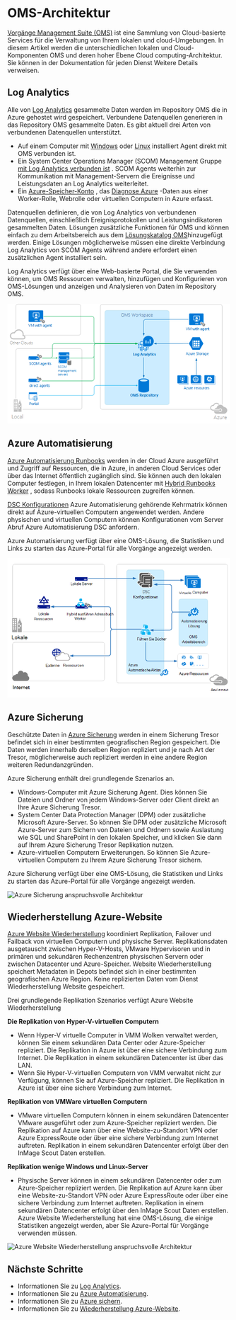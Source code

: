 <properties 
   pageTitle="Vorgänge Management Suite (OMS) Architektur | Microsoft Azure"
   description="Microsoft Operations Management Suite (OMS) ist die Microsoft Cloud-basierte IT Management Lösung, die Sie verwalten und Schützen von Ihrem lokalen & cloud-Infrastruktur.  In diesem Artikel die verschiedenen Dienste, die im Lieferumfang von OMS bezeichnet und enthält Links zu ihren detaillierte Inhalt."
   services="operations-management-suite"
   documentationCenter=""
   authors="bwren"
   manager="jwhit"
   editor="tysonn" />
<tags 
   ms.service="operations-management-suite"
   ms.devlang="na"
   ms.topic="get-started-article"
   ms.tgt_pltfrm="na"
   ms.workload="infrastructure-services"
   ms.date="10/27/2016"
   ms.author="bwren" />

# <a name="oms-architecture"></a>OMS-Architektur

[Vorgänge Management Suite (OMS)](https://azure.microsoft.com/documentation/services/operations-management-suite/) ist eine Sammlung von Cloud-basierte Services für die Verwaltung von Ihrem lokalen und cloud-Umgebungen.  In diesem Artikel werden die unterschiedlichen lokalen und Cloud-Komponenten OMS und deren hoher Ebene Cloud computing-Architektur.  Sie können in der Dokumentation für jeden Dienst Weitere Details verweisen.

## <a name="log-analytics"></a>Log Analytics

Alle von [Log Analytics](https://azure.microsoft.com/documentation/services/log-analytics/) gesammelte Daten werden im Repository OMS die in Azure gehostet wird gespeichert.  Verbundene Datenquellen generieren in das Repository OMS gesammelte Daten.  Es gibt aktuell drei Arten von verbundenen Datenquellen unterstützt.

- Auf einem Computer mit [Windows](../log-analytics/log-analytics-windows-agents.md) oder [Linux](../log-analytics/log-analytics-linux-agents.md) installiert Agent direkt mit OMS verbunden ist.
- Ein System Center Operations Manager (SCOM) Management Gruppe [mit Log Analytics verbunden ist](../log-analytics/log-analytics-om-agents.md) .  SCOM Agents weiterhin zur Kommunikation mit Management-Servern die Ereignisse und Leistungsdaten an Log Analytics weiterleitet.
- Ein [Azure-Speicher-Konto](../log-analytics/log-analytics-azure-storage.md) , das [Diagnose Azure](../cloud-services/cloud-services-dotnet-diagnostics.md) -Daten aus einer Worker-Rolle, Webrolle oder virtuellen Computern in Azure erfasst.

Datenquellen definieren, die von Log Analytics von verbundenen Datenquellen, einschließlich Ereignisprotokollen und Leistungsindikatoren gesammelten Daten.  Lösungen zusätzliche Funktionen für OMS und können einfach zu dem Arbeitsbereich aus dem [Lösungskatalog OMS](../log-analytics/log-analytics-add-solutions.md)hinzugefügt werden.  Einige Lösungen möglicherweise müssen eine direkte Verbindung Log Analytics von SCOM Agents während andere erfordert einen zusätzlichen Agent installiert sein.

Log Analytics verfügt über eine Web-basierte Portal, die Sie verwenden können, um OMS Ressourcen verwalten, hinzufügen und Konfigurieren von OMS-Lösungen und anzeigen und Analysieren von Daten im Repository OMS.

![Log Analytics anspruchsvolle Architektur](media/operations-management-suite-architecture/log-analytics.png)


## <a name="azure-automation"></a>Azure Automatisierung

[Azure Automatisierung Runbooks](http://azure.microsoft.com/documentation/services/automation) werden in der Cloud Azure ausgeführt und Zugriff auf Ressourcen, die in Azure, in anderen Cloud Services oder über das Internet öffentlich zugänglich sind.  Sie können auch den lokalen Computer festlegen, in Ihrem lokalen Datencenter mit [Hybrid Runbooks Worker](../automation/automation-hybrid-runbook-worker.md) , sodass Runbooks lokale Ressourcen zugreifen können.

[DSC Konfigurationen](../automation/automation-dsc-overview.md) Azure Automatisierung gehörende Kehrmatrix können direkt auf Azure-virtuellen Computern angewendet werden.  Andere physischen und virtuellen Computern können Konfigurationen vom Server Abruf Azure Automatisierung DSC anfordern.

Azure Automatisierung verfügt über eine OMS-Lösung, die Statistiken und Links zu starten das Azure-Portal für alle Vorgänge angezeigt werden.

![Azure Automatisierung anspruchsvolle Architektur](media/operations-management-suite-architecture/automation.png)

## <a name="azure-backup"></a>Azure Sicherung

Geschützte Daten in [Azure Sicherung](http://azure.microsoft.com/documentation/services/backup) werden in einem Sicherung Tresor befindet sich in einer bestimmten geografischen Region gespeichert.  Die Daten werden innerhalb derselben Region repliziert und je nach Art der Tresor, möglicherweise auch repliziert werden in eine andere Region weiteren Redundanzgründen.

Azure Sicherung enthält drei grundlegende Szenarios an.

- Windows-Computer mit Azure Sicherung Agent.  Dies können Sie Dateien und Ordner von jedem Windows-Server oder Client direkt an Ihre Azure Sicherung Tresor.  
- System Center Data Protection Manager (DPM) oder zusätzliche Microsoft Azure-Server. So können Sie DPM oder zusätzliche Microsoft Azure-Server zum Sichern von Dateien und Ordnern sowie Auslastung wie SQL und SharePoint in den lokalen Speicher, und klicken Sie dann auf Ihrem Azure Sicherung Tresor Replikation nutzen.
- Azure-virtuellen Computern Erweiterungen.  So können Sie Azure-virtuellen Computern zu Ihrem Azure Sicherung Tresor sichern.

Azure Sicherung verfügt über eine OMS-Lösung, die Statistiken und Links zu starten das Azure-Portal für alle Vorgänge angezeigt werden.

![Azure Sicherung anspruchsvolle Architektur](media/operations-management-suite-architecture/backup.png)

## <a name="azure-site-recovery"></a>Wiederherstellung Azure-Website

[Azure Website Wiederherstellung](http://azure.microsoft.com/documentation/services/site-recovery) koordiniert Replikation, Failover und Failback von virtuellen Computern und physische Server. Replikationsdaten ausgetauscht zwischen Hyper-V-Hosts, VMware Hypervisoren und in primären und sekundären Rechenzentren physischen Servern oder zwischen Datacenter und Azure-Speicher.  Website Wiederherstellung speichert Metadaten in Depots befindet sich in einer bestimmten geografischen Azure Region. Keine replizierten Daten vom Dienst Wiederherstellung Website gespeichert.

Drei grundlegende Replikation Szenarios verfügt Azure Website Wiederherstellung

**Die Replikation von Hyper-V-virtuellen Computern**
- Wenn Hyper-V virtuelle Computer in VMM Wolken verwaltet werden, können Sie einem sekundären Data Center oder Azure-Speicher repliziert.  Die Replikation in Azure ist über eine sichere Verbindung zum Internet.  Die Replikation in einem sekundären Datencenter ist über das LAN.
- Wenn Sie Hyper-V-virtuellen Computern von VMM verwaltet nicht zur Verfügung, können Sie auf Azure-Speicher repliziert.  Die Replikation in Azure ist über eine sichere Verbindung zum Internet.
 
**Replikation von VMWare virtuellen Computern**
- VMware virtuellen Computern können in einem sekundären Datencenter VMware ausgeführt oder zum Azure-Speicher repliziert werden.  Die Replikation auf Azure kann über eine Website-zu-Standort VPN oder Azure ExpressRoute oder über eine sichere Verbindung zum Internet auftreten. Replikation in einem sekundären Datencenter erfolgt über den InMage Scout Daten erstellen.
 
**Replikation wenige Windows und Linux-Server** 
- Physische Server können in einem sekundären Datencenter oder zum Azure-Speicher repliziert werden. Die Replikation auf Azure kann über eine Website-zu-Standort VPN oder Azure ExpressRoute oder über eine sichere Verbindung zum Internet auftreten. Replikation in einem sekundären Datencenter erfolgt über den InMage Scout Daten erstellen.  Azure Website Wiederherstellung hat eine OMS-Lösung, die einige Statistiken angezeigt werden, aber Sie Azure-Portal für Vorgänge verwenden müssen.

![Azure Website Wiederherstellung anspruchsvolle Architektur](media/operations-management-suite-architecture/site-recovery.png)


## <a name="next-steps"></a>Nächste Schritte

- Informationen Sie zu [Log Analytics](http://azure.microsoft.com/documentation/services/log-analytics).
- Informationen Sie zu [Azure Automatisierung](https://azure.microsoft.com/documentation/services/automation).
- Informationen Sie zu [Azure sichern](http://azure.microsoft.com/documentation/services/backup).
- Informationen Sie zu [Wiederherstellung Azure-Website](http://azure.microsoft.com/documentation/services/site-recovery).
